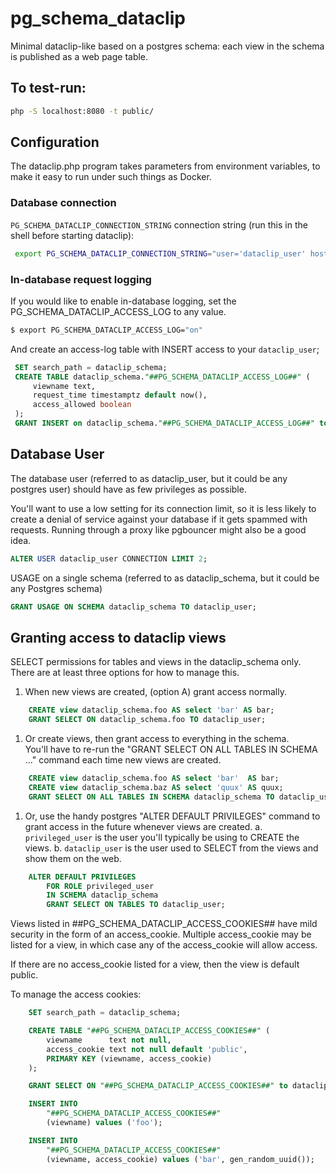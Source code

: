 # pg_schema_dataclip
Minimal dataclip-like based on a postgres schema: each view in the schema is published as a web page table.

## To test-run:

```bash
php -S localhost:8080 -t public/
```

## Configuration

The dataclip.php program takes parameters from environment variables, to 
make it easy to run under such things as Docker. 


### Database connection

`PG_SCHEMA_DATACLIP_CONNECTION_STRING` connection string (run this in 
the shell before starting dataclip):


```bash
 export PG_SCHEMA_DATACLIP_CONNECTION_STRING="user='dataclip_user' host='pghost' dbname='pgdatabase' password='pgpassword' sslmode='require'
```

### In-database request logging

If you would like to enable in-database logging, set the PG_SCHEMA_DATACLIP_ACCESS_LOG to any value.
 
```bash
$ export PG_SCHEMA_DATACLIP_ACCESS_LOG="on"
```

And create an access-log table with INSERT access to your `dataclip_user`; 


```sql
 SET search_path = dataclip_schema;
 CREATE TABLE dataclip_schema."##PG_SCHEMA_DATACLIP_ACCESS_LOG##" (
     viewname text,
     request_time timestamptz default now(),
     access_allowed boolean
 );
 GRANT INSERT on dataclip_schema."##PG_SCHEMA_DATACLIP_ACCESS_LOG##" to dataclip_user;
```

## Database User 

The database user (referred to as dataclip_user, but it could be any 
postgres user) should have as few privileges as possible.

You'll want to use a low setting for its connection limit, so it is less 
likely to create a denial of service against your database if it gets 
spammed with requests. Running through a proxy like pgbouncer might also be 
a good idea.

 
```sql
ALTER USER dataclip_user CONNECTION LIMIT 2;
```

USAGE on a single schema (referred to as dataclip_schema, but it could be 
any Postgres schema)
 
```sql
GRANT USAGE ON SCHEMA dataclip_schema TO dataclip_user;
```

## Granting access to dataclip views

SELECT permissions for tables and views in the dataclip_schema only.
 There are at least three options for how to manage this.

1. When new views are created, (option A) grant access normally.

```sql
    CREATE view dataclip_schema.foo AS select 'bar' AS bar;
    GRANT SELECT ON dataclip_schema.foo TO dataclip_user;
```

1. Or create views, then grant access to everything in the schema.  
You'll have to re-run the "GRANT SELECT ON ALL TABLES IN SCHEMA ..." command 
each time new views are created.

```sql
    CREATE view dataclip_schema.foo AS select 'bar'  AS bar;
    CREATE view dataclip_schema.baz AS select 'quux' AS quux;
    GRANT SELECT ON ALL TABLES IN SCHEMA dataclip_schema TO dataclip_user;
```

1. Or, use the handy postgres "ALTER DEFAULT PRIVILEGES" command to 
grant access in the future whenever views are created.
  a. `privileged_user` is the user you'll typically be using to CREATE the 
views.
  b. `dataclip_user` is the user used to SELECT from the views and show them on the web.


```sql
    ALTER DEFAULT PRIVILEGES 
        FOR ROLE privileged_user
        IN SCHEMA dataclip_schema 
        GRANT SELECT ON TABLES TO dataclip_user;
```


Views listed in ##PG_SCHEMA_DATACLIP_ACCESS_COOKIES## have mild security in 
the form of an access_cookie.  Multiple access_cookie may be listed for a view, in 
which case any of the access_cookie will allow access.

If there are no access_cookie listed for a view, then the view is default public.

To manage the access cookies:

```sql
    SET search_path = dataclip_schema;

    CREATE TABLE "##PG_SCHEMA_DATACLIP_ACCESS_COOKIES##" (
        viewname      text not null, 
        access_cookie text not null default 'public',
        PRIMARY KEY (viewname, access_cookie)
    );

    GRANT SELECT ON "##PG_SCHEMA_DATACLIP_ACCESS_COOKIES##" to dataclip_user;

    INSERT INTO 
        "##PG_SCHEMA_DATACLIP_ACCESS_COOKIES##" 
        (viewname) values ('foo');

    INSERT INTO 
        "##PG_SCHEMA_DATACLIP_ACCESS_COOKIES##" 
        (viewname, access_cookie) values ('bar', gen_random_uuid());

```

